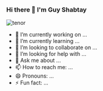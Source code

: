 ### Hi there 👋  I'm Guy Shabtay



![tenor](https://user-images.githubusercontent.com/94862082/176726181-5373152b-2e25-469c-8091-7290a10d5d51.gif)



- 🔭 I’m currently working on ...
- 🌱 I’m currently learning ...
- 👯 I’m looking to collaborate on ...
- 🤔 I’m looking for help with ...
- 💬 Ask me about ...
- 📫 How to reach me: ...
- 😄 Pronouns: ...
- ⚡ Fun fact: ...

